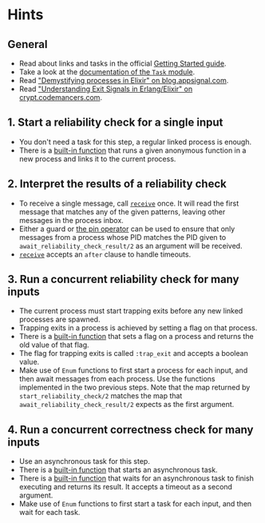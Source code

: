 # Hints

## General

- Read about links and tasks in the official [Getting Started guide][getting-started-links].
- Take a look at the [documentation of the `Task` module][task].
- Read ["Demystifying processes in Elixir" on blog.appsignal.com][appsignal-processes].
- Read ["Understanding Exit Signals in Erlang/Elixir" on crypt.codemancers.com][codemancers-exit-signals].

## 1. Start a reliability check for a single input

- You don't need a task for this step, a regular linked process is enough.
- There is a [built-in function][spawn-link] that runs a given anonymous function in a new process and links it to the current process.

## 2. Interpret the results of a reliability check

- To receive a single message, call [`receive`][receive] once. It will read the first message that matches any of the given patterns, leaving other messages in the process inbox.
- Either a guard or [the pin operator][pin-operator] can be used to ensure that only messages from a process whose PID matches the PID given to `await_reliability_check_result/2` as an argument will be received.
- [`receive`][receive] accepts an `after` clause to handle timeouts.

## 3. Run a concurrent reliability check for many inputs

- The current process must start trapping exits before any new linked processes are spawned.
- Trapping exits in a process is achieved by setting a flag on that process.
- There is a [built-in function][process-flag] that sets a flag on a process and returns the old value of that flag.
- The flag for trapping exits is called `:trap_exit` and accepts a boolean value.
- Make use of `Enum` functions to first start a process for each input, and then await messages from each process. Use the functions implemented in the two previous steps. Note that the map returned by `start_reliability_check/2` matches the map that `await_reliability_check_result/2` expects as the first argument.

## 4. Run a concurrent correctness check for many inputs

- Use an asynchronous task for this step.
- There is a [built-in function][task-async] that starts an asynchronous task.
- There is a [built-in function][task-await] that waits for an asynchronous task to finish executing and returns its result. It accepts a timeout as a second argument.
- Make use of `Enum` functions to first start a task for each input, and then wait for each task.

[spawn-link]: https://hexdocs.pm/elixir/Kernel.html#spawn_link/1
[pin-operator]: https://hexdocs.pm/elixir/Kernel.SpecialForms.html#%5E/1
[receive]: https://hexdocs.pm/elixir/Kernel.SpecialForms.html#receive/1
[process-flag]: https://hexdocs.pm/elixir/Process.html#flag/2
[task-async]: https://hexdocs.pm/elixir/Task.html#async/1
[task-await]: https://hexdocs.pm/elixir/Task.html#await/2
[task]: https://hexdocs.pm/elixir/Task.html
[appsignal-processes]: https://blog.appsignal.com/2017/05/18/elixir-alchemy-demystifying-processes-in-elixir.html
[getting-started-links]: https://hexdocs.pm/elixir/processes.html#links
[codemancers-exit-signals]: https://crypt.codemancers.com/posts/2016-01-24-understanding-exit-signals-in-erlang-slash-elixir/
